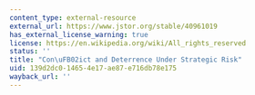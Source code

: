```yaml
---
content_type: external-resource
external_url: https://www.jstor.org/stable/40961019
has_external_license_warning: true
license: https://en.wikipedia.org/wiki/All_rights_reserved
status: ''
title: "Con\uFB02ict and Deterrence Under Strategic Risk"
uid: 139d2dc0-1465-4e17-ae87-e716db78e175
wayback_url: ''
---
```


